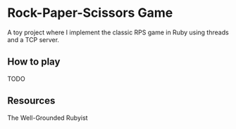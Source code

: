 # Rock-Paper-Scissors Game

A toy project where I implement the classic RPS game in Ruby using
threads and a TCP server.

## How to play

TODO

## Resources

The Well-Grounded Rubyist
